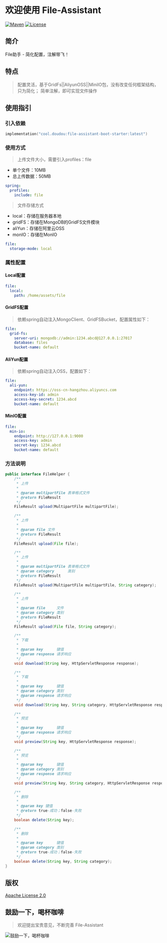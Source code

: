 # 欢迎使用 File-Assistant

[![Maven](https://img.shields.io/badge/Maven-v1.0.6-blue)](https://search.maven.org/search?q=g:cool.doudou%20a:file-assistant-*)
[![License](https://img.shields.io/badge/License-Apache%202-4EB1BA.svg?style=flat-square)](https://www.apache.org/licenses/LICENSE-2.0)

## 简介

File助手 - 简化配置，注解带飞！

## 特点

> 配置灵活，基于GridFs||AliyunOSS||MiniIO包，没有改变任何框架结构，只为简化； 简单注解，即可实现文件操作

## 使用指引

### 引入依赖

```kotlin
implementation("cool.doudou:file-assistant-boot-starter:latest")
```

### 使用方式

> 上传文件大小，需要引入profiles：file

- 单个文件：10MB
- 总上传数据：50MB

```yaml
spring:
  profiles:
    include: file
```

> 文件存储方式

- local：存储在服务器本地
- gridFS：存储在MongoDB的GridFS文件模块
- aliYun：存储在阿里云OSS
- monIO：存储在MonIO

```yaml
file:
  storage-mode: local
```

### 属性配置

#### Local配置

```yaml
file:
  local:
    path: /home/assets/file
```

#### GridFS配置

> 依赖spring自动注入MongoClient、GridFSBucket，配置属性如下：

```yaml
file:
  grid-fs:
    server-uri: mongodb://admin:1234.abcd@127.0.0.1:27017
    database: files
    bucket-name: default
```

#### AliYun配置

> 依赖spring自动注入OSS，配置如下：

```yaml
file:
  ali-yun:
    endpoint: https://oss-cn-hangzhou.aliyuncs.com
    access-key-id: admin
    access-key-secret: 1234.abcd
    bucket-name: default
```

#### MinIO配置

```yaml
file:
  min-io:
    endpoint: http://127.0.0.1:9000
    access-key: admin
    secret-key: 1234.abcd
    bucket-name: default
```

### 方法说明

```java
public interface FileHelper {
    /**
     * 上传
     *
     * @param multipartFile 表单格式文件
     * @return FileResult
     */
    FileResult upload(MultipartFile multipartFile);

    /**
     * 上传
     *
     * @param file 文件
     * @return FileResult
     */
    FileResult upload(File file);

    /**
     * 上传
     *
     * @param multipartFile 表单格式文件
     * @param category      类别
     * @return FileResult
     */
    FileResult upload(MultipartFile multipartFile, String category);

    /**
     * 上传
     *
     * @param file     文件
     * @param category 类别
     * @return FileResult
     */
    FileResult upload(File file, String category);

    /**
     * 下载
     *
     * @param key      键值
     * @param response 请求响应
     */
    void download(String key, HttpServletResponse response);

    /**
     * 下载
     *
     * @param key      键值
     * @param category 类别
     * @param response 请求响应
     */
    void download(String key, String category, HttpServletResponse response);

    /**
     * 预览
     *
     * @param key      键值
     * @param response 请求响应
     */
    void preview(String key, HttpServletResponse response);

    /**
     * 预览
     *
     * @param key      键值
     * @param category 类别
     * @param response 请求响应
     */
    void preview(String key, String category, HttpServletResponse response);

    /**
     * 删除
     *
     * @param key 键值
     * @return true-成功；false-失败
     */
    boolean delete(String key);

    /**
     * 删除
     *
     * @param key      键值
     * @param category 类别
     * @return true-成功；false-失败
     */
    boolean delete(String key, String category);
}
```

## 版权

[Apache License 2.0](https://www.apache.org/licenses/LICENSE-2.0)

## 鼓励一下，喝杯咖啡

> 欢迎提出宝贵意见，不断完善 File-Assistant

![鼓励一下，喝杯咖啡](https://user-images.githubusercontent.com/21210629/172556529-544b2581-ea34-4530-932b-148198b1b265.jpg)
